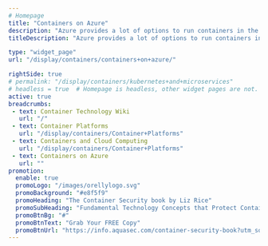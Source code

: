 ```yaml
---
# Homepage
title: "Containers on Azure"
description: "Azure provides a lot of options to run containers in the cloud, each with their own features, pricing and complexity. You can run containers (such as Docker) on Azure in Azure Container Service, Azure Container Instances, Azure Service Fabric and Web App for Containers. This page gathers resources about all the container services of Azure and how to deploy and manage containers with these services."
titleDescription: "Azure provides a lot of options to run containers in the cloud, each with their own features, pricing and complexity. You can run containers (such as <a href='/display/containers/Docker+Containers'>Docker</a>) on Azure in <a href='/display/containers/Azure+Container+Service'>Azure Container Service</a>, <a href='/display/containers/Azure+Container+Instances+-+ACI'><span style='color: rgb(67,77,88);'>&nbsp;</span>Azure Container Instances</a>, Azure Service Fabric and Web App for Containers. This page gathers resources about all the container services of Azure and how to deploy and manage containers with these services." 

type: "widget_page"
url: "/display/containers/containers+on+azure/" 

rightSide: true 
# permalink: "/display/containers/kubernetes+and+microservices"
# headless = true  # Homepage is headless, other widget pages are not.
active: true
breadcrumbs:
 - text: Container Technology Wiki
   url: "/"
 - text: Container Platforms
   url: "/display/containers/Container+Platforms"
 - text: Containers and Cloud Computing
   url: "/display/containers/Container+Platforms"
 - text: Containers on Azure
   url: ""
promotion:
  enable: true
  promoLogo: "/images/orellylogo.svg"
  promoBackground: "#e8f5f9"
  promoHeading: "The Container Security book by Liz Rice"
  promoSubHeading: "Fundamental Technology Concepts that Protect Containerized Applications"
  promoBtnBg: "#"
  promoBtnText: "Grab Your FREE Copy"
  promoBtnUrl: "https://info.aquasec.com/container-security-book?utm_source=wiki"
---
```


